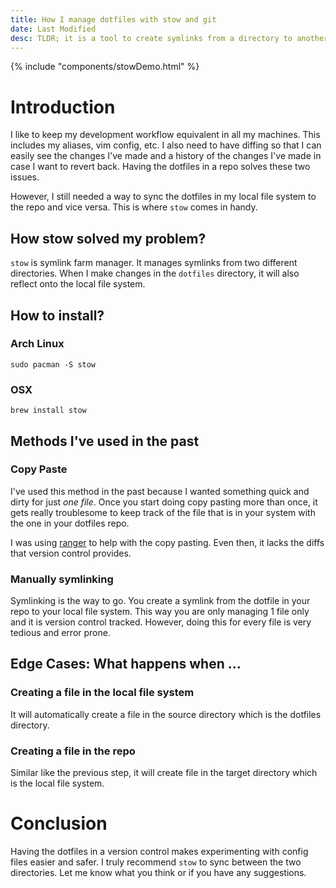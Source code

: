 ```yaml
---
title: How I manage dotfiles with stow and git
date: Last Modified
desc: TLDR; it is a tool to create symlinks from a directory to another directory. See the demo.
---
```


{% include "components/stowDemo.html" %}

# Introduction

I like to keep my development workflow equivalent in all my machines. This includes my aliases, vim config, etc. I also need to have diffing so that I can easily see the changes I've made and a history of the changes I've made in case I want to revert back. Having the dotfiles in a repo solves these two issues.

However, I still needed a way to sync the dotfiles in my local file system to the repo and vice versa. This is where `stow` comes in handy.

## How stow solved my problem?

`stow` is symlink farm manager. It manages symlinks from two different directories. When I make changes in the `dotfiles` directory, it will also reflect onto the local file system.

## How to install?

### Arch Linux

```
sudo pacman -S stow
```

### OSX

```
brew install stow
```

## Methods I've used in the past

### Copy Paste

I've used this method in the past because I wanted something quick and dirty for just *one file*. Once you start doing copy pasting more than once, it gets really troublesome to keep track of the file that is in your system with the one in your dotfiles repo.

I was using [ranger](https://github.com/ranger/ranger) to help with the copy pasting. Even then, it lacks the diffs that version control provides.

### Manually symlinking

Symlinking is the way to go. You create a symlink from the dotfile in your repo to your local file system. This way you are only managing 1 file only and it is version control tracked. However, doing this for every file is very tedious and error prone.

## Edge Cases: What happens when ...

### Creating a file in the local file system

It will automatically create a file in the source directory which is the dotfiles directory.

### Creating a file in the repo

Similar like the previous step, it will create file in the target directory which is the local file system.

# Conclusion

Having the dotfiles in a version control makes experimenting with config files easier and safer. I truly recommend `stow` to sync between the two directories. Let me know what you think or if you have any suggestions.

